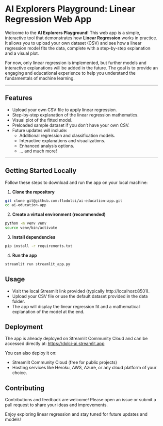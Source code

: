# AI Explorers Playground: Linear Regression Web App

Welcome to the **AI Explorers Playground**! This web app is a simple, interactive tool that demonstrates how **Linear Regression** works in practice. 
It allows you to upload your own dataset (CSV) and see how a linear regression model fits the data, complete with a step-by-step explanation and a visual plot.

For now, only linear regression is implemented, but further models and interactive explanations will be added in the future. The goal is to provide an engaging 
and educational experience to help you understand the fundamentals of machine learning.

---

## Features

- Upload your own CSV file to apply linear regression.
- Step-by-step explanation of the linear regression mathematics.
- Visual plot of the fitted model.
- Preloaded sample dataset if you don’t have your own CSV.
- Future updates will include:
  - Additional regression and classification models.
  - Interactive explanations and visualizations.
  - Enhanced analysis options.
  - ... and much more!
---

## Getting Started Locally

Follow these steps to download and run the app on your local machine:

1. **Clone the repository**

```bash
git clone git@github.com:flodolci/ai-education-app.git
cd ai-education-app
```

2. **Create a virtual environment (recommended)**

```bash
python -m venv venv
source venv/bin/activate  
```

3. **Install dependencies**

```bash
pip install -r requirements.txt
```

4. **Run the app**

```bash
streamlit run streamlit_app.py
```

## Usage

- Visit the local Streamlit link provided (typically http://localhost:8501).
- Upload your CSV file or use the default dataset provided in the data folder.
- The app will display the linear regression fit and a mathematical explanation of the model at the end.

## Deployment

The app is already deployed on Streamlit Community Cloud and can be accessed directly at: https://dolci-ai.streamlit.app

You can also deploy it on:

- Streamlit Community Cloud (free for public projects)
- Hosting services like Heroku, AWS, Azure, or any cloud platform of your choice.

## Contributing

Contributions and feedback are welcome! Please open an issue or submit a pull request to share your ideas and improvements.

Enjoy exploring linear regression and stay tuned for future updates and models!

